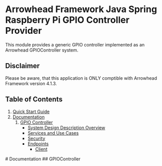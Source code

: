 # Arrowhead Framework Java Spring Raspberry Pi GPIO Controller Provider

This module provides a generic GPIO controller implemented as an Arrowhead GPIOController system.

## Disclaimer
Please be aware, that this application is ONLY comptible with Arrowhead Framework version 4.1.3.

## Table of Contents
1. [Quick Start Guide](#quickstart)
2. [Documentation](#documentation)  
   1. [GPIO Controller](#gpiocontroller)
       * [System Design Description Overview](#gpiocontroller_sdd)
       * [Services and Use Cases](#gpiocontroller_usecases)
       * [Security](#gpiocontroller_security)
       * [Endpoints](#gpiocontroller_endpoints)
           * [Client](#sgpiocontroller_endpoints_client)

<a name="documentation" />
# Documentation 

<a name="gpiocontroller" />
## GPIOController 
